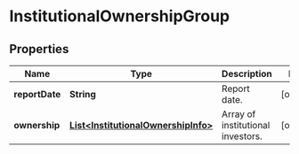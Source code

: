 # InstitutionalOwnershipGroup

## Properties

 Name           | Type                                                                        | Description                       | Notes      
----------------|-----------------------------------------------------------------------------|-----------------------------------|------------
 **reportDate** | **String**                                                                  | Report date.                      | [optional] 
 **ownership**  | [**List&lt;InstitutionalOwnershipInfo&gt;**](InstitutionalOwnershipInfo.md) | Array of institutional investors. | [optional] 



